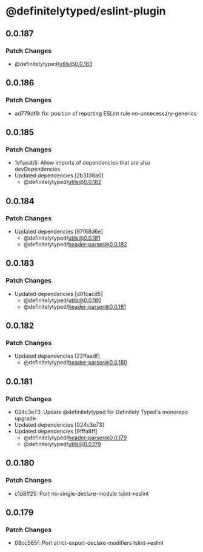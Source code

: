 # @definitelytyped/eslint-plugin

## 0.0.187

### Patch Changes

- @definitelytyped/utils@0.0.183

## 0.0.186

### Patch Changes

- ad779df9: fix: position of reporting ESLint rule no-unnecessary-generics

## 0.0.185

### Patch Changes

- 1efaeab5: Allow imports of dependencies that are also devDependencies
- Updated dependencies [2b3138a0]
  - @definitelytyped/utils@0.0.182

## 0.0.184

### Patch Changes

- Updated dependencies [97f68d6e]
  - @definitelytyped/utils@0.0.181
  - @definitelytyped/header-parser@0.0.182

## 0.0.183

### Patch Changes

- Updated dependencies [d01cacd5]
  - @definitelytyped/utils@0.0.180
  - @definitelytyped/header-parser@0.0.181

## 0.0.182

### Patch Changes

- Updated dependencies [22ffaadf]
  - @definitelytyped/header-parser@0.0.180

## 0.0.181

### Patch Changes

- 024c3e73: Update @definitelytyped for Definitely Typed's monorepo upgrade
- Updated dependencies [024c3e73]
- Updated dependencies [9fffa8ff]
  - @definitelytyped/header-parser@0.0.179
  - @definitelytyped/utils@0.0.179

## 0.0.180

### Patch Changes

- c1d8ff25: Port no-single-declare-module tslint->eslint

## 0.0.179

### Patch Changes

- 08cc565f: Port strict-export-declare-modifiers tslint->eslint
